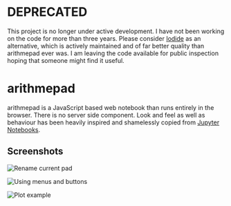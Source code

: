 # DEPRECATED
This project is no longer under active development. I have not been working
on the code for more than three years. Please consider
[Iodide](https://github.com/iodide-project/iodide) as an alternative, which
is actively maintained and of far better quality than arithmepad ever was.
I am leaving the code available for public inspection hoping that someone
might find it useful.

# arithmepad
arithmepad is a JavaScript based web notebook than runs entirely in the
browser. There is no server side component. Look and feel as well as
behaviour has been heavily inspired and shamelessly copied from
[Jupyter Notebooks](https://jupyter.org/).

## Screenshots

![Rename current pad](screenshots/screenshot1 "Rename current pad")

![Using menus and buttons](screenshots/screenshot2 "Using menus and buttons")

![Plot example](screenshots/screenshot3 "Plot example")

